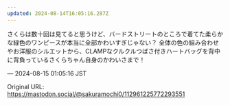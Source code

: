 ```yaml
---
updated: 2024-08-14T16:05:16.287Z
---
```


<p>さくらは数十回は見てると思うけど、バードストリートのところで着てた柔らかな緑色のワンピースが本当に全部かわいすぎじゃない？ 全体の色の組み合わせやお洋服のシルエットから、CLAMPなクルクルつばさ付きハートバッグを背中に背負っているさくらちゃん自身のかわいさまで！</p>

&mdash; 2024-08-15 01:05:16 JST

Original URL: https://mastodon.social/@sakuramochi0/112961225772293551
